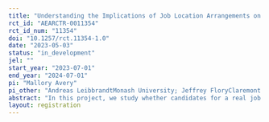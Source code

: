 ```yaml
---
title: "Understanding the Implications of Job Location Arrangements on the Job Application Process"
rct_id: "AEARCTR-0011354"
rct_id_num: "11354"
doi: "10.1257/rct.11354-1.0"
date: "2023-05-03"
status: "in_development"
jel: ""
start_year: "2023-07-01"
end_year: "2024-07-01"
pi: "Mallory Avery"
pi_other: "Andreas LeibbrandtMonash University; Jeffrey FloryClaremont McKenna College"
abstract: "In this project, we study whether candidates for a real job behave differently when they are informed that the position will be remote. "
layout: registration
---
```


